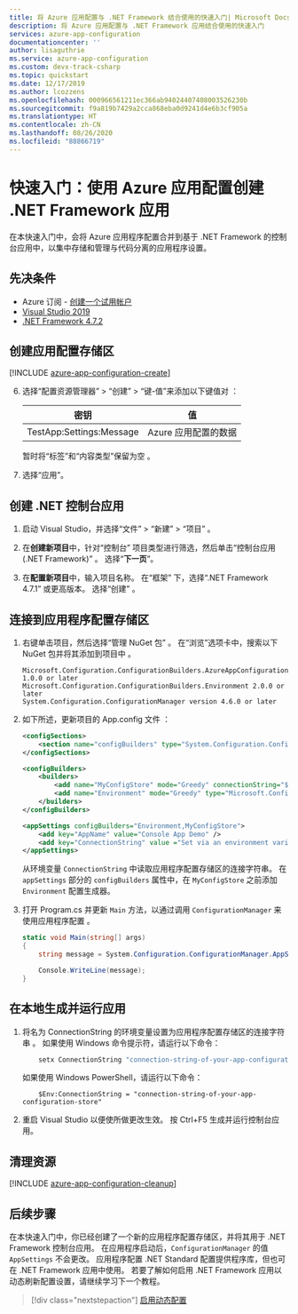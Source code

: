 ```yaml
---
title: 将 Azure 应用配置与 .NET Framework 结合使用的快速入门| Microsoft Docs
description: 将 Azure 应用配置与 .NET Framework 应用结合使用的快速入门
services: azure-app-configuration
documentationcenter: ''
author: lisaguthrie
ms.service: azure-app-configuration
ms.custom: devx-track-csharp
ms.topic: quickstart
ms.date: 12/17/2019
ms.author: lcozzens
ms.openlocfilehash: 000966561211ec366ab94024407408003526230b
ms.sourcegitcommit: f9a819b7429a2cca868eba0d9241d4e6b3cf905a
ms.translationtype: HT
ms.contentlocale: zh-CN
ms.lasthandoff: 08/26/2020
ms.locfileid: "88866719"
---
```

# <a name="quickstart-create-a-net-framework-app-with-azure-app-configuration"></a>快速入门：使用 Azure 应用配置创建 .NET Framework 应用

在本快速入门中，会将 Azure 应用程序配置合并到基于 .NET Framework 的控制台应用中，以集中存储和管理与代码分离的应用程序设置。

## <a name="prerequisites"></a>先决条件

- Azure 订阅 - [创建一个试用帐户](https://www.azure.cn/pricing/1rmb-trial)
- [Visual Studio 2019](https://visualstudio.microsoft.com/vs)
- [.NET Framework 4.7.2](https://dotnet.microsoft.com/download)

## <a name="create-an-app-configuration-store"></a>创建应用配置存储区

[!INCLUDE [azure-app-configuration-create](../../includes/azure-app-configuration-create.md)]

6. 选择“配置资源管理器” > “创建” > “键-值”来添加以下键值对    ：

    | 密钥 | 值 |
    |---|---|
    | TestApp:Settings:Message | Azure 应用配置的数据 |

    暂时将“标签”和“内容类型”保留为空   。

7. 选择“应用”。 

## <a name="create-a-net-console-app"></a>创建 .NET 控制台应用

1. 启动 Visual Studio，并选择“文件” > “新建” > “项目”    。

1. 在**创建新项目**中，针对“控制台”  项目类型进行筛选，然后单击“控制台应用(.NET Framework)”  。 选择“**下一页**”。

1. 在**配置新项目**中，输入项目名称。 在“框架”  下，选择“.NET Framework 4.7.1”  或更高版本。 选择“创建”  。

## <a name="connect-to-an-app-configuration-store"></a>连接到应用程序配置存储区

1. 右键单击项目，然后选择“管理 NuGet 包”  。 在“浏览”选项卡中，搜索以下 NuGet 包并将其添加到项目中  。

    ```
    Microsoft.Configuration.ConfigurationBuilders.AzureAppConfiguration 1.0.0 or later
    Microsoft.Configuration.ConfigurationBuilders.Environment 2.0.0 or later
    System.Configuration.ConfigurationManager version 4.6.0 or later
    ```

1. 如下所述，更新项目的 App.config 文件  ：

    ```xml
    <configSections>
        <section name="configBuilders" type="System.Configuration.ConfigurationBuildersSection, System.Configuration, Version=4.0.0.0, Culture=neutral, PublicKeyToken=b03f5f7f11d50a3a" restartOnExternalChanges="false" requirePermission="false" />
    </configSections>

    <configBuilders>
        <builders>
            <add name="MyConfigStore" mode="Greedy" connectionString="${ConnectionString}" type="Microsoft.Configuration.ConfigurationBuilders.AzureAppConfigurationBuilder, Microsoft.Configuration.ConfigurationBuilders.AzureAppConfiguration" />
            <add name="Environment" mode="Greedy" type="Microsoft.Configuration.ConfigurationBuilders.EnvironmentConfigBuilder, Microsoft.Configuration.ConfigurationBuilders.Environment" />
        </builders>
    </configBuilders>

    <appSettings configBuilders="Environment,MyConfigStore">
        <add key="AppName" value="Console App Demo" />
        <add key="ConnectionString" value ="Set via an environment variable - for example, dev, test, staging, or production connection string." />
    </appSettings>
    ```

   从环境变量 `ConnectionString` 中读取应用程序配置存储区的连接字符串。 在 `appSettings` 部分的 `configBuilders` 属性中，在 `MyConfigStore` 之前添加 `Environment` 配置生成器。

1. 打开 Program.cs 并更新 `Main` 方法，以通过调用 `ConfigurationManager` 来使用应用程序配置  。

    ```csharp
    static void Main(string[] args)
    {
        string message = System.Configuration.ConfigurationManager.AppSettings["TestApp:Settings:Message"];

        Console.WriteLine(message);
    }
    ```

## <a name="build-and-run-the-app-locally"></a>在本地生成并运行应用

1. 将名为 ConnectionString 的环境变量设置为应用程序配置存储区的连接字符串  。 如果使用 Windows 命令提示符，请运行以下命令：

    ```cmd
        setx ConnectionString "connection-string-of-your-app-configuration-store"
    ```

    如果使用 Windows PowerShell，请运行以下命令：

    ```azurepowershell
        $Env:ConnectionString = "connection-string-of-your-app-configuration-store"
    ```
1. 重启 Visual Studio 以便使所做更改生效。 按 Ctrl+F5 生成并运行控制台应用。

## <a name="clean-up-resources"></a>清理资源

[!INCLUDE [azure-app-configuration-cleanup](../../includes/azure-app-configuration-cleanup.md)]

## <a name="next-steps"></a>后续步骤

在本快速入门中，你已经创建了一个新的应用程序配置存储区，并将其用于 .NET Framework 控制台应用。 在应用程序启动后，`ConfigurationManager` 的值 `AppSettings` 不会更改。 应用程序配置 .NET Standard 配置提供程序库，但也可在 .NET Framework 应用中使用。 若要了解如何启用 .NET Framework 应用以动态刷新配置设置，请继续学习下一个教程。

> [!div class="nextstepaction"]
> [启用动态配置](./enable-dynamic-configuration-dotnet.md)

